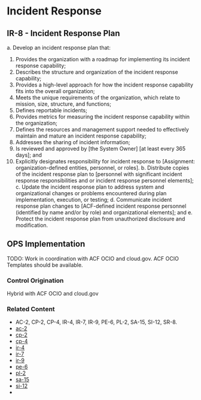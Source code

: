 # Incident Response
## IR-8 - Incident Response Plan

a. Develop an incident response plan that:
1. Provides the organization with a roadmap for implementing its incident response capability;
2. Describes the structure and organization of the incident response capability;
3. Provides a high-level approach for how the incident response capability fits into the overall organization;
4. Meets the unique requirements of the organization, which relate to mission, size, structure, and functions;
5. Defines reportable incidents;
6. Provides metrics for measuring the incident response capability within the organization;
7. Defines the resources and management support needed to effectively maintain and mature an incident response capability;
8. Addresses the sharing of incident information;
9. Is reviewed and approved by [the System Owner] [at least every 365 days]; and
10. Explicitly designates responsibility for incident response to [Assignment: organization-defined entities, personnel, or roles].
b. Distribute copies of the incident response plan to [personnel with significant incident response responsibilities and or incident response personnel elements];
c. Update the incident response plan to address system and organizational changes or problems encountered during plan implementation, execution, or testing;
d. Communicate incident response plan changes to [ACF-defined incident response personnel (identified by name and/or by role) and organizational elements]; and
e. Protect the incident response plan from unauthorized disclosure and modification.

## OPS Implementation

TODO: Work in coordination with ACF OCIO and cloud.gov. ACF OCIO Templates should be available.

### Control Origination

Hybrid with ACF OCIO and cloud.gov

### Related Content

* AC-2, CP-2, CP-4, IR-4, IR-7, IR-9, PE-6, PL-2, SA-15, SI-12, SR-8.
* [ac-2](../ac-02/index.md)
* [cp-2](../cp-02/index.md)
* [cp-4](../cp-04/index.md)
* [ir-4](../ir-04/index.md)
* [ir-7](../ir-07/index.md)
* [ir-9](../ir-09/index.md)
* [pe-6](../pe-06/index.md)
* [pl-2](../pl-02/index.md)
* [sa-15](../sa-15/index.md)
* [si-12](../si-12/index.md)
*
